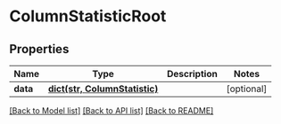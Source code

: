# ColumnStatisticRoot

## Properties
Name | Type | Description | Notes
------------ | ------------- | ------------- | -------------
**data** | [**dict(str, ColumnStatistic)**](ColumnStatistic.md) |  | [optional] 

[[Back to Model list]](../README.md#documentation-for-models) [[Back to API list]](../README.md#documentation-for-api-endpoints) [[Back to README]](../README.md)


